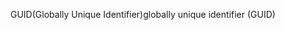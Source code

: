 <span data-ttu-id="02b3a-101">GUID(Globally Unique Identifier)</span><span class="sxs-lookup"><span data-stu-id="02b3a-101">globally unique identifier (GUID)</span></span>